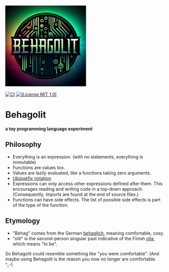 ![logo](https://github.com/Dobiasd/Behagolit/raw/main/logo/behagolit_small.png)

[![CI](https://github.com/Dobiasd/Behagolit/workflows/ci/badge.svg)](https://github.com/Dobiasd/Behagolit/actions)
[![(License MIT 1.0)](https://img.shields.io/badge/license-MIT%201.0-blue.svg)][license]

[license]: LICENSE


Behagolit
=========
**a toy programming language experiment**

## Philosophy

- Everything is an expression. (with no statements, everything is immutable)
- Functions are values too.
- Values are lazily evaluated, like a functions taking zero arguments.
- [Ubiquefix notation](Ubiquefix.md)
- Expressions can only access other expressions defined after them. This encourages reading and writing code in a
  top-down approach. (Consequently, imports are found at the end of source files.)
- Functions can have side effects. The list of possible side effects is part of the type of the function.

## Etymology

- "Behag" comes from the German [behaglich](https://en.wiktionary.org/wiki/behaglich), meaning comfortable, cosy.
- "olit" is the second-person singular past indicative of the Finish [olla](https://en.wiktionary.org/wiki/olit), which
  means "to be".

So Behagolit could resemble something like "you were comfortable". (And maybe using Behagolit is the reason you now no
longer are comfortable. ^_-)

